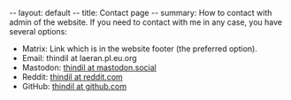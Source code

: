 -- layout: default
-- title: Contact page
-- summary: How to contact with admin of the website.
If you need to contact with me in any case, you have several options:

- Matrix: Link which is in the website footer (the preferred option).
- Email: thindil at laeran.pl.eu.org
- Mastodon: [thindil at mastodon.social](https://mastodon.social/@thindil)
- Reddit: [thindil at reddit.com](https://www.reddit.com/user/thindil)
- GitHub: [thindil at github.com](https://github.com/thindil)
